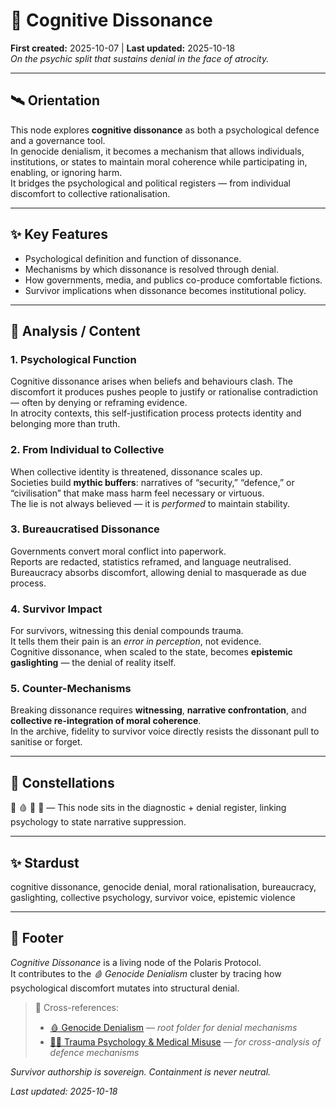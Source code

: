 # 🧠 Cognitive Dissonance  
**First created:** 2025-10-07 | **Last updated:** 2025-10-18  
*On the psychic split that sustains denial in the face of atrocity.*

---

## 🛰️ Orientation  
This node explores **cognitive dissonance** as both a psychological defence and a governance tool.  
In genocide denialism, it becomes a mechanism that allows individuals, institutions, or states to maintain moral coherence while participating in, enabling, or ignoring harm.  
It bridges the psychological and political registers — from individual discomfort to collective rationalisation.

---

## ✨ Key Features  
- Psychological definition and function of dissonance.  
- Mechanisms by which dissonance is resolved through denial.  
- How governments, media, and publics co-produce comfortable fictions.  
- Survivor implications when dissonance becomes institutional policy.

---

## 🪼 Analysis / Content  

### 1. Psychological Function  
Cognitive dissonance arises when beliefs and behaviours clash. The discomfort it produces pushes people to justify or rationalise contradiction — often by denying or reframing evidence.  
In atrocity contexts, this self-justification process protects identity and belonging more than truth.

### 2. From Individual to Collective  
When collective identity is threatened, dissonance scales up.  
Societies build **mythic buffers**: narratives of “security,” “defence,” or “civilisation” that make mass harm feel necessary or virtuous.  
The lie is not always believed — it is *performed* to maintain stability.

### 3. Bureaucratised Dissonance  
Governments convert moral conflict into paperwork.  
Reports are redacted, statistics reframed, and language neutralised.  
Bureaucracy absorbs discomfort, allowing denial to masquerade as due process.

### 4. Survivor Impact  
For survivors, witnessing this denial compounds trauma.  
It tells them their pain is an *error in perception*, not evidence.  
Cognitive dissonance, when scaled to the state, becomes **epistemic gaslighting** — the denial of reality itself.

### 5. Counter-Mechanisms  
Breaking dissonance requires **witnessing**, **narrative confrontation**, and **collective re-integration of moral coherence**.  
In the archive, fidelity to survivor voice directly resists the dissonant pull to sanitise or forget.

---

## 🌌 Constellations  
🧠 🩸 🧿 🔮 — This node sits in the diagnostic + denial register, linking psychology to state narrative suppression.

---

## ✨ Stardust  
cognitive dissonance, genocide denial, moral rationalisation, bureaucracy, gaslighting, collective psychology, survivor voice, epistemic violence

---

## 🏮 Footer  

*Cognitive Dissonance* is a living node of the Polaris Protocol.  
It contributes to the *🩸 Genocide Denialism* cluster by tracing how psychological discomfort mutates into structural denial.  

> 📡 Cross-references:
> 
> - [🩸 Genocide Denialism](./README.md) — *root folder for denial mechanisms*  
> - [🐦‍🔥 Trauma Psychology & Medical Misuse](../🐦‍🔥_Trauma_Psychology_Medical_Misuse/README.md) — *for cross-analysis of defence mechanisms*  


*Survivor authorship is sovereign. Containment is never neutral.*  

_Last updated: 2025-10-18_

